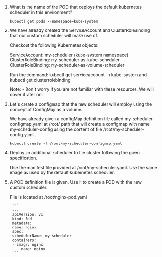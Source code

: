 1. What is the name of the POD that deploys the default kubernetes scheduler in this environment?

    `kubectl get pods --namespace=kube-system`

3. We have already created the ServiceAccount and ClusterRoleBinding that our custom scheduler will make use of.


    Checkout the following Kubernetes objects:

    ServiceAccount: my-scheduler (kube-system namespace)
    ClusterRoleBinding: my-scheduler-as-kube-scheduler
    ClusterRoleBinding: my-scheduler-as-volume-scheduler


    Run the command: kubectl get serviceaccount -n kube-system and kubectl get clusterrolebinding


    Note: - Don't worry if you are not familiar with these resources. We will cover it later on.

4. Let's create a configmap that the new scheduler will employ using the concept of ConfigMap as a volume.

    We have already given a configMap definition file called my-scheduler-configmap.yaml at /root/ path that will create a configmap with name my-scheduler-config using the content of file /root/my-scheduler-config.yaml.

    `kubectl create -f /root/my-scheduler-configmap.yaml`

5. Deploy an additional scheduler to the cluster following the given specification.

    Use the manifest file provided at /root/my-scheduler.yaml. Use the same image as used by the default kubernetes scheduler.

6. A POD definition file is given. Use it to create a POD with the new custom scheduler.

    File is located at /root/nginx-pod.yaml

        ```
        ---
        apiVersion: v1 
        kind: Pod 
        metadata:
        name: nginx 
        spec:
        schedulerName: my-scheduler
        containers:
        - image: nginx
            name: nginx
        ```